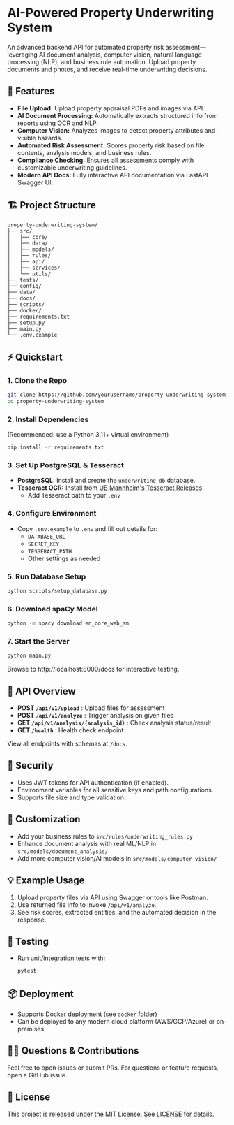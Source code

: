 # AI-Powered Property Underwriting System

An advanced backend API for automated property risk assessment—leveraging AI document analysis, computer vision, natural language processing (NLP), and business rule automation. Upload property documents and photos, and receive real-time underwriting decisions.

## 🚀 Features

- **File Upload:** Upload property appraisal PDFs and images via API.
- **AI Document Processing:** Automatically extracts structured info from reports using OCR and NLP.
- **Computer Vision:** Analyzes images to detect property attributes and visible hazards.
- **Automated Risk Assessment:** Scores property risk based on file contents, analysis models, and business rules.
- **Compliance Checking:** Ensures all assessments comply with customizable underwriting guidelines.
- **Modern API Docs:** Fully interactive API documentation via FastAPI Swagger UI.

## 🏗️ Project Structure

```
property-underwriting-system/
├── src/
│   ├── core/
│   ├── data/
│   ├── models/
│   ├── rules/
│   ├── api/
│   ├── services/
│   └── utils/
├── tests/
├── config/
├── data/
├── docs/
├── scripts/
├── docker/
├── requirements.txt
├── setup.py
├── main.py
└── .env.example
```

## ⚡ Quickstart

### 1. Clone the Repo
```bash
git clone https://github.com/yourusername/property-underwriting-system.git
cd property-underwriting-system
```

### 2. Install Dependencies

(Recommended: use a Python 3.11+ virtual environment)
```bash
pip install -r requirements.txt
```

### 3. Set Up PostgreSQL & Tesseract

- **PostgreSQL:** Install and create the `underwriting_db` database.
- **Tesseract OCR:** Install from [UB Mannheim's Tesseract Releases](https://github.com/UB-Mannheim/tesseract/releases).
  - Add Tesseract path to your `.env`

### 4. Configure Environment

- Copy `.env.example` to `.env` and fill out details for:
  - `DATABASE_URL`
  - `SECRET_KEY`
  - `TESSERACT_PATH`
  - Other settings as needed

### 5. Run Database Setup

```bash
python scripts/setup_database.py
```

### 6. Download spaCy Model

```bash
python -m spacy download en_core_web_sm
```

### 7. Start the Server

```bash
python main.py
```

Browse to http://localhost:8000/docs for interactive testing.

## 🧩 API Overview

- **POST `/api/v1/upload`** : Upload files for assessment
- **POST `/api/v1/analyze`** : Trigger analysis on given files
- **GET `/api/v1/analysis/{analysis_id}`** : Check analysis status/result
- **GET `/health`** : Health check endpoint

View all endpoints with schemas at `/docs`.

## 🔐 Security

- Uses JWT tokens for API authentication (if enabled).
- Environment variables for all sensitive keys and path configurations.
- Supports file size and type validation.

## 📝 Customization

- Add your business rules to `src/rules/underwriting_rules.py`
- Enhance document analysis with real ML/NLP in `src/models/document_analysis/`
- Add more computer vision/AI models in `src/models/computer_vision/`

## 💡 Example Usage

1. Upload property files via API using Swagger or tools like Postman.
2. Use returned file info to invoke `/api/v1/analyze`.
3. See risk scores, extracted entities, and the automated decision in the response.

## 🧪 Testing

- Run unit/integration tests with:
  ```bash
  pytest
  ```

## 📦 Deployment

- Supports Docker deployment (see `docker` folder)
- Can be deployed to any modern cloud platform (AWS/GCP/Azure) or on-premises

## 🙋‍♂️ Questions & Contributions

Feel free to open issues or submit PRs. For questions or feature requests, open a GitHub issue.

## 🏁 License

This project is released under the MIT License. See [LICENSE](LICENSE) for details.
